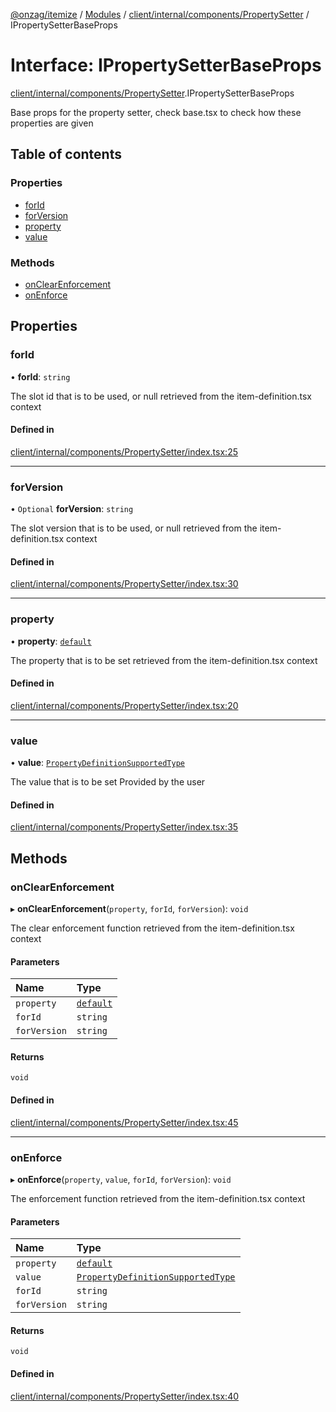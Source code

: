 [@onzag/itemize](../README.md) / [Modules](../modules.md) / [client/internal/components/PropertySetter](../modules/client_internal_components_PropertySetter.md) / IPropertySetterBaseProps

# Interface: IPropertySetterBaseProps

[client/internal/components/PropertySetter](../modules/client_internal_components_PropertySetter.md).IPropertySetterBaseProps

Base props for the property setter, check base.tsx to check
how these properties are given

## Table of contents

### Properties

- [forId](client_internal_components_PropertySetter.IPropertySetterBaseProps.md#forid)
- [forVersion](client_internal_components_PropertySetter.IPropertySetterBaseProps.md#forversion)
- [property](client_internal_components_PropertySetter.IPropertySetterBaseProps.md#property)
- [value](client_internal_components_PropertySetter.IPropertySetterBaseProps.md#value)

### Methods

- [onClearEnforcement](client_internal_components_PropertySetter.IPropertySetterBaseProps.md#onclearenforcement)
- [onEnforce](client_internal_components_PropertySetter.IPropertySetterBaseProps.md#onenforce)

## Properties

### forId

• **forId**: `string`

The slot id that is to be used, or null
retrieved from the item-definition.tsx context

#### Defined in

[client/internal/components/PropertySetter/index.tsx:25](https://github.com/onzag/itemize/blob/5c2808d3/client/internal/components/PropertySetter/index.tsx#L25)

___

### forVersion

• `Optional` **forVersion**: `string`

The slot version that is to be used, or null
retrieved from the item-definition.tsx context

#### Defined in

[client/internal/components/PropertySetter/index.tsx:30](https://github.com/onzag/itemize/blob/5c2808d3/client/internal/components/PropertySetter/index.tsx#L30)

___

### property

• **property**: [`default`](../classes/base_Root_Module_ItemDefinition_PropertyDefinition.default.md)

The property that is to be set
retrieved from the item-definition.tsx context

#### Defined in

[client/internal/components/PropertySetter/index.tsx:20](https://github.com/onzag/itemize/blob/5c2808d3/client/internal/components/PropertySetter/index.tsx#L20)

___

### value

• **value**: [`PropertyDefinitionSupportedType`](../modules/base_Root_Module_ItemDefinition_PropertyDefinition_types.md#propertydefinitionsupportedtype)

The value that is to be set
Provided by the user

#### Defined in

[client/internal/components/PropertySetter/index.tsx:35](https://github.com/onzag/itemize/blob/5c2808d3/client/internal/components/PropertySetter/index.tsx#L35)

## Methods

### onClearEnforcement

▸ **onClearEnforcement**(`property`, `forId`, `forVersion`): `void`

The clear enforcement function
retrieved from the item-definition.tsx context

#### Parameters

| Name | Type |
| :------ | :------ |
| `property` | [`default`](../classes/base_Root_Module_ItemDefinition_PropertyDefinition.default.md) |
| `forId` | `string` |
| `forVersion` | `string` |

#### Returns

`void`

#### Defined in

[client/internal/components/PropertySetter/index.tsx:45](https://github.com/onzag/itemize/blob/5c2808d3/client/internal/components/PropertySetter/index.tsx#L45)

___

### onEnforce

▸ **onEnforce**(`property`, `value`, `forId`, `forVersion`): `void`

The enforcement function
retrieved from the item-definition.tsx context

#### Parameters

| Name | Type |
| :------ | :------ |
| `property` | [`default`](../classes/base_Root_Module_ItemDefinition_PropertyDefinition.default.md) |
| `value` | [`PropertyDefinitionSupportedType`](../modules/base_Root_Module_ItemDefinition_PropertyDefinition_types.md#propertydefinitionsupportedtype) |
| `forId` | `string` |
| `forVersion` | `string` |

#### Returns

`void`

#### Defined in

[client/internal/components/PropertySetter/index.tsx:40](https://github.com/onzag/itemize/blob/5c2808d3/client/internal/components/PropertySetter/index.tsx#L40)
